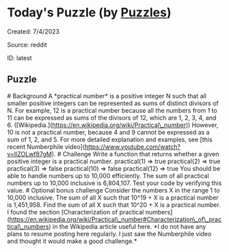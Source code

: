 # Today&#39;s Puzzle (by [Puzzles](https://github.com/michaelfromyeg/vscode-puzzles))

Created: 7&#x2F;4&#x2F;2023

Source: reddit

ID: latest

## Puzzle

\# Background A \*practical number\* is a positive integer N such that all smaller positive integers can be represented as sums of distinct divisors of N. For example, 12 is a practical number because all the numbers from 1 to 11 can be expressed as sums of the divisors of 12, which are 1, 2, 3, 4, and 6. (\[Wikipedia.\](https://en.wikipedia.org/wiki/Practical\_number)) However, 10 is not a practical number, because 4 and 9 cannot be expressed as a sum of 1, 2, and 5. For more detailed explanation and examples, see \[this recent Numberphile video\](https://www.youtube.com/watch?v=IlZOLwf87gM). # Challenge Write a function that returns whether a given positive integer is a practical number. practical(1) => true practical(2) => true practical(3) => false practical(10) => false practical(12) => true You should be able to handle numbers up to 10,000 efficiently. The sum of all practical numbers up to 10,000 inclusive is 6,804,107. Test your code by verifying this value. # Optional bonus challenge Consider the numbers X in the range 1 to 10,000 inclusive. The sum of all X such that 10^19 + X is a practical number is 1,451,958. Find the sum of all X such that 10^20 + X is a practical number. I found the section \[Characterization of practical numbers\](https://en.wikipedia.org/wiki/Practical\_number#Characterization\_of\_practical\_numbers) in the Wikipedia article useful here. \*I do not have any plans to resume posting here regularly. I just saw the Numberphile video and thought it would make a good challenge.\*
